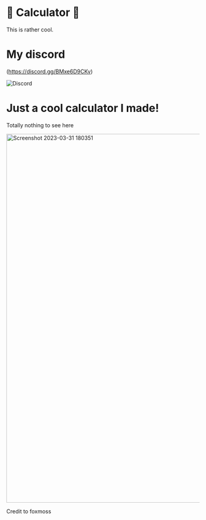 # 🧮 Calculator 🧮

This is rather cool.

# My discord
(https://discord.gg/BMxe6D9CKv)


![Discord](http://invidget.switchblade.xyz/BMxe6D9CKv)

# Just a cool calculator I made!

Totally nothing to see here

<img width="960" alt="Screenshot 2023-03-31 180351" src="https://user-images.githubusercontent.com/119009502/229258163-f15f73f1-6e36-445c-9695-231e35ebbaca.png">

Credit to foxmoss
